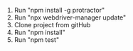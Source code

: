 1. Run "npm install -g protractor"
2. Run "npx webdriver-manager update"
3. Clone project from gitHub
4. Run "npm install"
5. Run "npm test"
